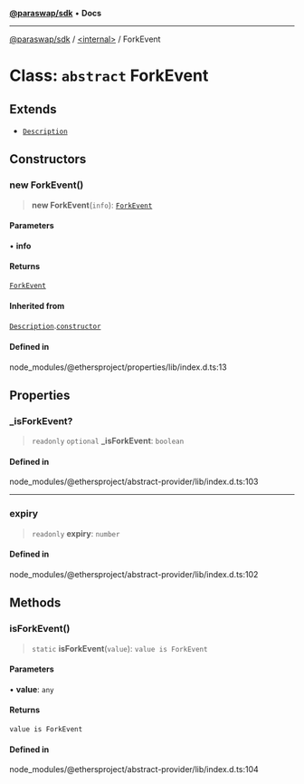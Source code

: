[**@paraswap/sdk**](../../README.md) • **Docs**

***

[@paraswap/sdk](../../globals.md) / [\<internal\>](../README.md) / ForkEvent

# Class: `abstract` ForkEvent

## Extends

- [`Description`](Description.md)

## Constructors

### new ForkEvent()

> **new ForkEvent**(`info`): [`ForkEvent`](ForkEvent.md)

#### Parameters

• **info**

#### Returns

[`ForkEvent`](ForkEvent.md)

#### Inherited from

[`Description`](Description.md).[`constructor`](Description.md#constructors)

#### Defined in

node\_modules/@ethersproject/properties/lib/index.d.ts:13

## Properties

### \_isForkEvent?

> `readonly` `optional` **\_isForkEvent**: `boolean`

#### Defined in

node\_modules/@ethersproject/abstract-provider/lib/index.d.ts:103

***

### expiry

> `readonly` **expiry**: `number`

#### Defined in

node\_modules/@ethersproject/abstract-provider/lib/index.d.ts:102

## Methods

### isForkEvent()

> `static` **isForkEvent**(`value`): `value is ForkEvent`

#### Parameters

• **value**: `any`

#### Returns

`value is ForkEvent`

#### Defined in

node\_modules/@ethersproject/abstract-provider/lib/index.d.ts:104
